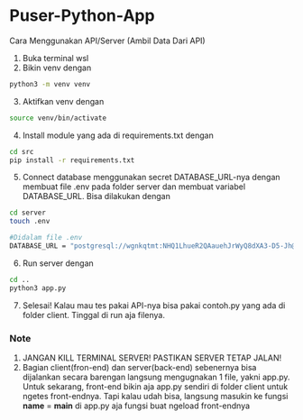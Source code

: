 # Puser-Python-App

Cara Menggunakan API/Server (Ambil Data Dari API)
1. Buka terminal wsl
2. Bikin venv dengan
```sh
python3 -m venv venv
```
3. Aktifkan venv dengan
```sh
source venv/bin/activate
```
4. Install module yang ada di requirements.txt dengan
```sh
cd src
pip install -r requirements.txt
```
5. Connect database menggunakan secret DATABASE_URL-nya dengan membuat file .env pada folder server dan membuat variabel DATABASE_URL. Bisa dilakukan dengan
```sh
cd server
touch .env

#Didalam file .env
DATABASE_URL = "postgresql://wgnkqtmt:NHQ1LhueR2QAauehJrWyQ8dXA3-D5-Jh@tiny.db.elephantsql.com/wgnkqtmt"
```
6. Run server dengan
```sh
cd ..
python3 app.py
```
7. Selesai! Kalau mau tes pakai API-nya bisa pakai contoh.py yang ada di folder client. Tinggal di run aja filenya. 

### Note
1. JANGAN KILL TERMINAL SERVER! PASTIKAN SERVER TETAP JALAN!
2. Bagian client(fron-end) dan server(back-end) sebenernya bisa dijalankan secara barengan langsung mengugnakan 1 file, yakni app.py. Untuk sekarang, front-end bikin aja app.py sendiri di folder client untuk ngetes front-endnya. Tapi kalau udah bisa, langsung masukin ke fungsi __name__ = __main__ di app.py aja fungsi buat ngeload front-endnya
